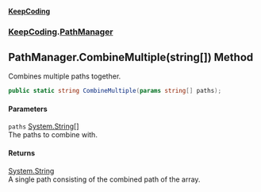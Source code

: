 #### [KeepCoding](index.md 'index')
### [KeepCoding](KeepCoding.md 'KeepCoding').[PathManager](PathManager.md 'KeepCoding.PathManager')
## PathManager.CombineMultiple(string[]) Method
Combines multiple paths together.  
```csharp
public static string CombineMultiple(params string[] paths);
```
#### Parameters
<a name='KeepCoding_PathManager_CombineMultiple(string__)_paths'></a>
`paths` [System.String](https://docs.microsoft.com/en-us/dotnet/api/System.String 'System.String')[[]](https://docs.microsoft.com/en-us/dotnet/api/System.Array 'System.Array')  
The paths to combine with.
  
#### Returns
[System.String](https://docs.microsoft.com/en-us/dotnet/api/System.String 'System.String')  
A single path consisting of the combined path of the array.
